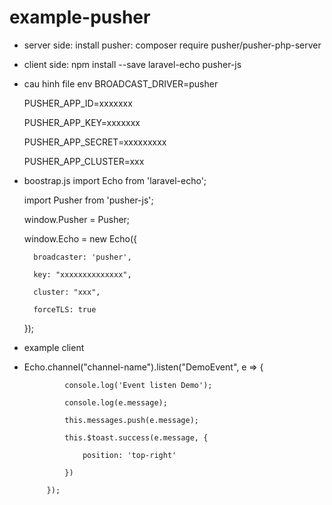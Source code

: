 # example-pusher
+ server side:
    install pusher: composer require pusher/pusher-php-server
+ client side:
    npm install --save laravel-echo pusher-js


+ cau hinh file env 
    BROADCAST_DRIVER=pusher
    
    PUSHER_APP_ID=xxxxxxx
    
    PUSHER_APP_KEY=xxxxxxx
    
    PUSHER_APP_SECRET=xxxxxxxxx
    
    PUSHER_APP_CLUSTER=xxx
    
+ boostrap.js
    import Echo from 'laravel-echo';

    import Pusher from 'pusher-js';
    
    window.Pusher = Pusher;
    

    window.Echo = new Echo({
    
        broadcaster: 'pusher',
        
        key: "xxxxxxxxxxxxxx",
        
        cluster: "xxx",
        
        forceTLS: true
        
    });
 + example client 
 + 
    Echo.channel("channel-name").listen("DemoEvent", e => {
    
                console.log('Event listen Demo');
                
                console.log(e.message);
                
                this.messages.push(e.message);
                
                this.$toast.success(e.message, {
                
                    position: 'top-right'
                    
                })
                
            });
